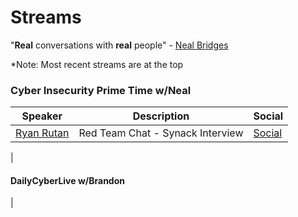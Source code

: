 # Streams

"**Real** conversations with **real** people" - [Neal Bridges](https://www.linkedin.com/in/nealbridges)

*Note: Most recent streams are at the top 

### Cyber Insecurity Prime Time w/Neal

|Speaker|Description|Social|
|-------|-----------------|-------|
|[Ryan Rutan](https://www.twitch.tv/videos/942355203?filter=archives&sort=time)| Red Team Chat - Synack Interview|[Social](https://www.ryanrutan.com/)|
|

####  DailyCyberLive w/Brandon
|

